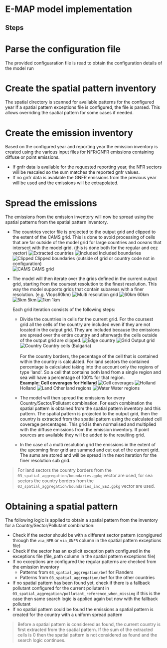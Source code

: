 # E-MAP model implementation
## Steps

# Parse the configuration file
The provided configuaration file is read to obtain the configuration details of the model run

# Create the spatial pattern inventory
The spatial directory is scanned for available patterns for the configured year
If a spatial pattern exceptions file is configured, the file is parsed. This allows overriding the spatial pattern for some cases if needed.

# Create the emission inventory
Based on the configured year and reporting year the emission inventory is created using the various input files for NFR/GNFR emissions containing diffuse or point emissions.

- If gnfr data is available for the requested reporting year, the NFR sectors will be rescaled so the sum matches the reported gnfr values.
- If no gnfr data is available the GNFR emissions from the previous year will be used and the emissions will be extrapolated.

# Spread the emissions
The emissions from the emission inventory will now be spread using the spatial patterns from the spatial pattern inventory.

- The countries vector file is projected to the output grid and clipped to the extent of the CAMS grid. This is done to avoid processing of cells that are far outside of the model grid for large countries and oceans that intersect with the model grid. (this is done both for the regular and eez vector)
![Extracted countries](images/boundaries.png)
![Included](https://via.placeholder.com/15/4daf4a/4daf4a.png) Included boundaries <br/>
![Clipped](https://via.placeholder.com/15/e41e20/e41e20.png) Clipped boundaries (outside of grid or country code not in configuration)<br/>
![CAMS](https://via.placeholder.com/15/f7b7bf/f7b7bf.png) CAMS grid

- The model will then iterate over the grids defined in the current output grid, starting from the coursest resolution to the finest resolution. This way the model supports grids that contain subareas with a finer resolution. (e.g. Vlops60km)
![Multi resolution grid](images/multiresolution.png)
![60km](https://via.placeholder.com/15/f68dbd/f68dbd.png) 60km
![5km](https://via.placeholder.com/15/7ac0d7/7ac0d7.png) 5km
![1km](https://via.placeholder.com/15/84e295/84e295.png) 1km

    Each grid iteration consists of the following steps:
    - Divide the countries in cells for the current grid. For the coursest grid all the cells of the country are included even if they are not located in the output grid. They are included because the emissions are spread over the entire country and afterwards the cells outside of the output grid are clipped. 
    ![Edge country](images/edgecountry.png)
    ![Grid](https://via.placeholder.com/15/d16765/d16765.png) Output grid
    ![Country](https://via.placeholder.com/15/84e295/84e295.png) Country cells (Bulgaria)<br/><br/>
    For the country borders, the pecentage of the cell that is contained within the country is calculated.
    For land sectors the contained percentage is calculated taking into the account only the regions of type 'land'. So a cell that contains both land from a single region and sea will have a percentage of 100% for that region.<br/>
    **Example: Cell coverages for Holland**
    ![Cell coverages](images/cellcoverage.png)
    ![Holland](https://via.placeholder.com/15/ffac5e/ffac5e.png) Holland
    ![Land](https://via.placeholder.com/15/84e295/84e295.png) Other land regions
    ![Water](https://via.placeholder.com/15/72bcd5/72bcd5.png) Water regions<br/>
    
    - The model will then spread the emissions for every Country/Sector/Pollutant combination. For each combination the spatial pattern is obtained from the spatial pattern inventory and this pattern. The spatial pattern is projected to the output grid, then the country is extracted from the spatial pattern using the calculated cell coverage percentages. This grid is then normalised and multiplied with the diffuse emissions from the emission inventory. If point sources are available they will be added to the resulting grid.
    - In the case of a multi resolution grid the emissions in the extent of the upcoming finer grid are summed and cut out of the current grid. The sums are stored and will be spread in the next iteration for the finer resolution sub grid.

> For land sectors the country borders from the `03_spatial_aggregation/boundaries.gpkg` vector are used, for sea sectors the country borders from the `03_spatial_aggregation/boundaries_inc_EEZ.gpkg` vector are used.

# Obtaining a spatial pattern
The following logic is applied to obtain a spatial pattern from the inventory for a Country/Sector/Pollutant combination:
- Check if the sector should be with a different sector pattern (congigured through the `via_NFR` or `via_GNFR` column in the spatial pattern exceptions file)
- Check if the sector has an explicit exception path configured in the exceptions file (file_path column in the spatial pattern exceptions file)
- If no exceptions are configured the regular patterns are checked from the emission inventory
    - Patterns from `03_spatial_aggregation/bef` for Flanders
    - Patterns from `03_spatial_aggregation/bef` for the other countries
- If no spatial pattern has been found yet, check if there is a fallback pollutant configured for the current pollutant in `03_spatial_aggregation/pollutant_reference_when_missing` if this is the case then same search logic is applied again but now with the fallback pollutant
- If no spatial pattern could be found the emissions a spatial pattern is created for the country with a uniform spread pattern

> Before a spatial pattern is considered as found, the current country is first extracted from the spatial pattern. If the sum of the extracted cells is 0 then the spatial pattern is not considered as found and the search logic continues.
